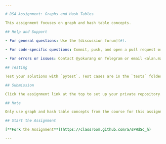 ```yaml
---

# DSA Assignment: Graphs and Hash Tables

This assignment focuses on graph and hash table concepts.

## Help and Support

- For general questions: Use the [discussion forum](#).
  
- For code-specific questions: Commit, push, and open a pull request or use the GitHub discussions.

- For errors or issues: Contact @yokurang on Telegram or email <alan.matthew@u.yale-nus.edu.sg>.

## Testing

Test your solutions with `pytest`. Test cases are in the `tests` folder. There are no hidden tests. Passing tests after pushing means your solution is likely correct. Submissions will be checked for plagiarism using MOSS.

## Submission

Click the assignment link at the top to set up your private repository. Push your solutions there. The last commit before **October 17, 2023, 23:59 SGT** will be graded.

## Note

Only use graph and hash table concepts from the course for this assignment.

## Start the Assignment

[**Fork the Assignment**](https://classroom.github.com/a/sFWdSc_h)

---
```

